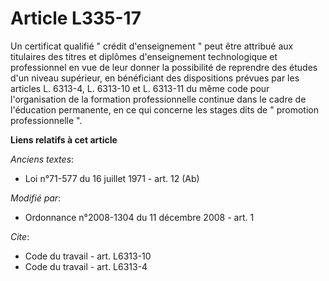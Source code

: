 # Article L335-17

Un certificat qualifié " crédit d'enseignement " peut être attribué aux titulaires des titres et diplômes d'enseignement
technologique et professionnel en vue de leur donner la possibilité de reprendre des études d'un niveau supérieur, en
bénéficiant des dispositions prévues par les articles L. 6313-4, L. 6313-10 et L. 6313-11 du même code pour l'organisation de
la formation professionnelle continue dans le cadre de l'éducation permanente, en ce qui concerne les stages dits de "
promotion professionnelle ".

**Liens relatifs à cet article**

_Anciens textes_:

  - Loi n°71-577 du 16 juillet 1971 - art. 12 (Ab)

_Modifié par_:

  - Ordonnance n°2008-1304 du 11 décembre 2008 - art. 1

_Cite_:

  - Code du travail - art. L6313-10
  - Code du travail - art. L6313-4
